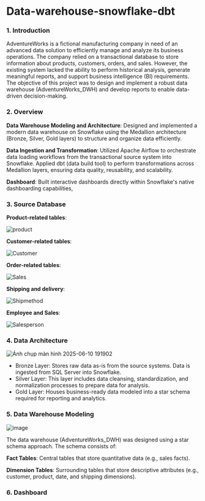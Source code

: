 # Data-warehouse-snowflake-dbt

### 1. Introduction
AdventureWorks is a fictional manufacturing company in need of an advanced data solution to efficiently manage and analyze its business operations. The company relied on a transactional database to store information about products, customers, orders, and sales. However, the existing system lacked the ability to perform historical analysis, generate meaningful reports, and support business intelligence (BI) requirements. The objective of this project was to design and implement a robust data warehouse (AdventureWorks_DWH) and develop reports to enable data-driven decision-making.

### 2. Overview
**Data Warehouse Modeling and Architecture**: Designed and implemented a modern data warehouse on Snowflake using the Medallion architecture (Bronze, Silver, Gold layers) to structure and organize data efficiently.

**Data Ingestion and Transformation**: Utilized Apache Airflow to orchestrate data loading workflows from the transactional source system into Snowflake. Applied dbt (data build tool) to perform transformations across Medallion layers, ensuring data quality, reusability, and scalability.

**Dashboard**: Built interactive dashboards directly within Snowflake's native dashboarding capabilities, 

### 3. Source Database 

**Product-related tables**:

![product](https://github.com/user-attachments/assets/85c15113-2ddf-4653-a17e-5ae1bd0506d9)

**Customer-related tables**: 

![Customer](https://github.com/user-attachments/assets/655abb0d-30eb-4e88-a8be-b046e68d16f2)


**Order-related tables**: 

![Sales](https://github.com/user-attachments/assets/18bedd4a-31cf-4c2f-9f5b-f764afa3b488)


**Shipping and delivery**: 

![Shipmethod](https://github.com/user-attachments/assets/1380a828-8976-4a74-9e68-5c5400d7d2da)


**Employee and Sales**:

![Salesperson](https://github.com/user-attachments/assets/c354b291-d8af-48d0-982a-31198b3e6ca0)



### 4. Data Architecture

![Ảnh chụp màn hình 2025-06-10 191902](https://github.com/user-attachments/assets/11b2b416-67ef-4a14-9c3a-6096d5aaa82c)
- Bronze Layer: Stores raw data as-is from the source systems. Data is ingested from SQL Server into Snowflake.
- Silver Layer: This layer includes data cleansing, standardization, and normalization processes to prepare data for analysis.
- Gold Layer: Houses business-ready data modeled into a star schema required for reporting and analytics.

### 5. Data Warehouse Modeling 

![image](https://github.com/user-attachments/assets/b9fb218c-db4d-4a26-b5aa-ba6b326b3763)

The data warehouse (AdventureWorks_DWH) was designed using a star schema approach. The schema consists of:

**Fact Tables**: Central tables that store quantitative data (e.g., sales facts).

**Dimension Tables**: Surrounding tables that store descriptive attributes (e.g., customer, product, date, and shipping dimensions).
### 6. Dashboard
